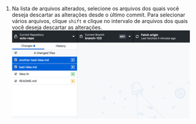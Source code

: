 1. Na lista de arquivos alterados, selecione os arquivos dos quais você deseja descartar as alterações desde o último commit. Para selecionar vários arquivos, clique `shift` e clique no intervalo de arquivos dos quais você deseja descartar as alterações. ![Selecionar vários arquivos com alterações para descartar](/assets/images/help/desktop/select-multiple-files-discard.png)

